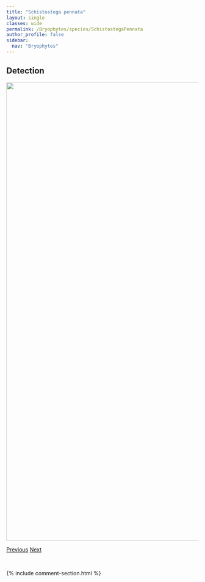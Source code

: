 ```yaml
---
title: "Schistostega pennata"
layout: single
classes: wide
permalink: /Bryophytes/species/SchistostegaPennata
author_profile: false
sidebar:
  nav: "Bryophytes"
---
```


<h2>Detection</h2>

<a href="https://drive.google.com/uc?export=view&id=10mo3u52xnIPjOczbrA0E6Qw7dytfnq3c">
<img src="https://drive.google.com/uc?export=view&id=10mo3u52xnIPjOczbrA0E6Qw7dytfnq3c" height = "1200" width = "800">
</a>


<a href="/DevelopmentWebsite/Bryophytes/species/SchistidiumPapillosum" class="pagination--pager" title="Schistidium papillosum">Previous</a> <a href="/DevelopmentWebsite/Bryophytes/species/ScorpidiumCossonii" class="pagination--pager" title="Scorpidium cossonii">Next</a>

<p>&nbsp;</p>

{% include comment-section.html %}

